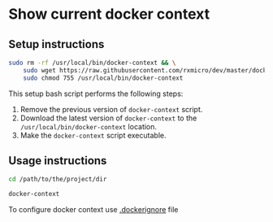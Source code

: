# Show current docker context

## Setup instructions

```bash
sudo rm -rf /usr/local/bin/docker-context && \
    sudo wget https://raw.githubusercontent.com/rxmicro/dev/master/docker/docker-context/setup.sh -O /usr/local/bin/docker-context && \
    sudo chmod 755 /usr/local/bin/docker-context
```

This setup bash script performs the following steps:

1. Remove the previous version of `docker-context` script.
2. Download the latest version of `docker-context` to the `/usr/local/bin/docker-context` location.
3. Make the `docker-context` script executable.

## Usage instructions

```bash
cd /path/to/the/project/dir

docker-context
```

To configure docker context use [.dockerignore](https://docs.docker.com/engine/reference/builder/#dockerignore-file) file
